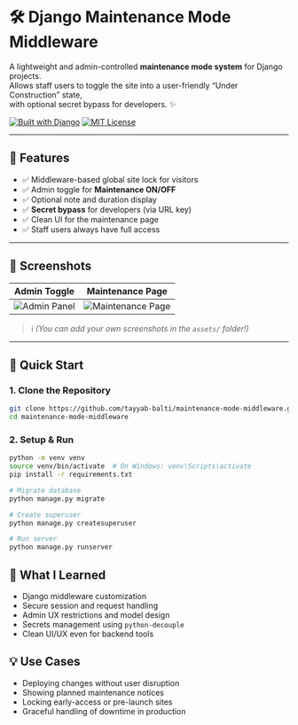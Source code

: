 # 🛠️ Django Maintenance Mode Middleware

A lightweight and admin-controlled **maintenance mode system** for Django projects.  
Allows staff users to toggle the site into a user-friendly “Under Construction” state,  
with optional secret bypass for developers. ✨

[![Built with Django](https://img.shields.io/badge/Built%20with-Django-092E20?style=for-the-badge&logo=django)](https://www.djangoproject.com/)
[![MIT License](https://img.shields.io/github/license/tayyab-balti/maintenance-mode-middleware?style=for-the-badge)](LICENSE)

---

## 📌 Features

- ✅ Middleware-based global site lock for visitors
- ✅ Admin toggle for **Maintenance ON/OFF**
- ✅ Optional note and duration display
- ✅ **Secret bypass** for developers (via URL key)
- ✅ Clean UI for the maintenance page
- ✅ Staff users always have full access

---

## 📸 Screenshots

| Admin Toggle | Maintenance Page |
|--------------|------------------|
| ![Admin Panel](assets/admin-toggle.png) | ![Maintenance Page](assets/maintenance-view.png) |

> ℹ️ *(You can add your own screenshots in the `assets/` folder!)*

---

## 🚀 Quick Start

### 1. Clone the Repository

```bash
git clone https://github.com/tayyab-balti/maintenance-mode-middleware.git
cd maintenance-mode-middleware
```

### 2. Setup & Run

```bash
python -m venv venv
source venv/bin/activate  # On Windows: venv\Scripts\activate
pip install -r requirements.txt

# Migrate database
python manage.py migrate

# Create superuser
python manage.py createsuperuser

# Run server
python manage.py runserver
```

## 🧠 What I Learned

- Django middleware customization  
- Secure session and request handling  
- Admin UX restrictions and model design  
- Secrets management using `python-decouple`  
- Clean UI/UX even for backend tools  

## 💡 Use Cases

- Deploying changes without user disruption  
- Showing planned maintenance notices  
- Locking early-access or pre-launch sites  
- Graceful handling of downtime in production  
